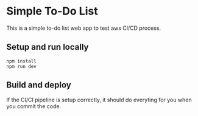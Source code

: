 # Simple To-Do List

This is a simple to-do list web app to test aws CI/CD process.

## Setup and run locally

```
npm install
npm run dev
```

## Build and deploy

If the CI/CI pipeline is setup correctly, it should do everyting for you when you commit the code.
